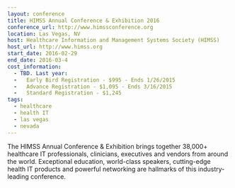 ```yaml
---
layout: conference
title: HIMSS Annual Conference & Exhibition 2016
conference_url: http://www.himssconference.org
location: Las Vegas, NV
host: Healthcare Information and Management Systems Society (HIMSS)
host_url: http://www.himss.org
start_date: 2016-02-29
end_date: 2016-03-4
cost_information:
  - TBD. Last year:
  -   Early Bird Registration - $995 - Ends 1/26/2015
  -   Advance Registration - $1,095 - Ends 3/16/2015
  -   Standard Registration - $1,245
tags:
  - healthcare
  - health IT
  - las vegas
  - nevada
---
```


The HIMSS Annual Conference & Exhibition brings together 38,000+ healthcare IT
professionals, clinicians, executives and vendors from around the world. Exceptional
education, world-class speakers, cutting-edge health IT products and powerful networking
are hallmarks of this industry-leading conference.